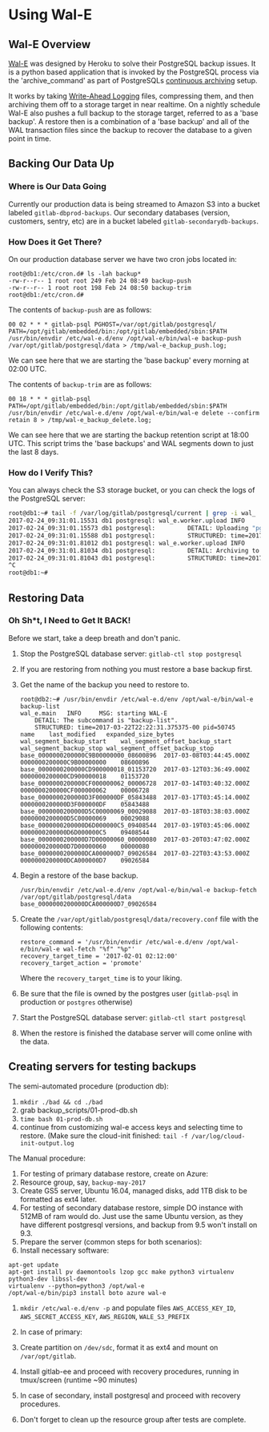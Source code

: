 # Using Wal-E

## Wal-E Overview

[Wal-E][Wal-E] was designed by Heroku to solve their PostgreSQL
backup issues. It is a python based application that is invoked by the PostgreSQL process
via the 'archive_command' as part of PostgreSQLs
[continuous archiving][PSQL_Archiving] setup.

It works by taking [Write-Ahead Logging][PSQL_WAL]
files, compressing them, and then archiving them off to a storage target in near realtime.
On a nightly schedule Wal-E also pushes a full backup to the storage target, referred to
as a 'base backup'. A restore then is a combination of a 'base backup' and all of the
WAL transaction files since the backup to recover the database to a given point in time.

## Backing Our Data Up

### Where is Our Data Going

Currently our production data is being streamed to Amazon S3 into a bucket labeled `gitlab-dbprod-backups`. Our secondary databases (version, customers, sentry, etc)
are in a bucket labeled `gitlab-secondarydb-backups`.

### How Does it Get There?

On our production database server we have two cron jobs located in:

```
root@db1:/etc/cron.d# ls -lah backup*
-rw-r--r-- 1 root root 249 Feb 24 08:49 backup-push
-rw-r--r-- 1 root root 198 Feb 24 08:50 backup-trim
root@db1:/etc/cron.d#
```

The contents of `backup-push` are as follows:

```cron
00 02 * * * gitlab-psql PGHOST=/var/opt/gitlab/postgresql/ PATH=/opt/gitlab/embedded/bin:/opt/gitlab/embedded/sbin:$PATH /usr/bin/envdir /etc/wal-e.d/env /opt/wal-e/bin/wal-e backup-push /var/opt/gitlab/postgresql/data > /tmp/wal-e_backup_push.log;
```

We can see here that we are starting the 'base backup' every morning at 02:00 UTC.

The contents of `backup-trim` are as follows:

```cron
00 18 * * * gitlab-psql PATH=/opt/gitlab/embedded/bin:/opt/gitlab/embedded/sbin:$PATH /usr/bin/envdir /etc/wal-e.d/env /opt/wal-e/bin/wal-e delete --confirm retain 8 > /tmp/wal-e_backup_delete.log;
```

We can see here that we are starting the backup retention script at 18:00 UTC.
This script trims the 'base backups' and WAL segments down to just the last 8 days.

### How do I Verify This?

You can always check the S3 storage bucket, or you can check the logs of the PostgreSQL server:

```bash
root@db1:~# tail -f /var/log/gitlab/postgresql/current | grep -i wal_
2017-02-24_09:31:01.15531 db1 postgresql: wal_e.worker.upload INFO     MSG: begin archiving a file
2017-02-24_09:31:01.15573 db1 postgresql:         DETAIL: Uploading "pg_xlog/0000000200000BF800000090" to "s3://gitlab-dbprod-backups/db1/wal_005/0000000200000BF800000090.lzo".
2017-02-24_09:31:01.15588 db1 postgresql:         STRUCTURED: time=2017-02-24T09:31:01.153419-00 pid=61703 action=push-wal key=s3://gitlab-dbprod-backups/db1/wal_005/0000000200000BF800000090.lzo prefix=db1/ seg=0000000200000BF800000090 state=begin
2017-02-24_09:31:01.81012 db1 postgresql: wal_e.worker.upload INFO     MSG: completed archiving to a file
2017-02-24_09:31:01.81034 db1 postgresql:         DETAIL: Archiving to "s3://gitlab-dbprod-backups/db1/wal_005/0000000200000BF800000090.lzo" complete at 17302.3KiB/s.
2017-02-24_09:31:01.81043 db1 postgresql:         STRUCTURED: time=2017-02-24T09:31:01.806205-00 pid=61703 action=push-wal key=s3://gitlab-dbprod-backups/db1/wal_005/0000000200000BF800000090.lzo prefix=db1/ rate=17302.3 seg=0000000200000BF800000090 state=complete
^C
root@db1:~#
```

## Restoring Data

### Oh Sh*t, I Need to Get It BACK!

Before we start, take a deep breath and don't panic.

1. Stop the PostgreSQL database server: `gitlab-ctl stop postgresql`

1. If you are restoring from nothing you must restore a base backup first.

  1. Get the name of the backup you need to restore to.

        ```
        root@db2:~# /usr/bin/envdir /etc/wal-e.d/env /opt/wal-e/bin/wal-e backup-list
        wal_e.main   INFO     MSG: starting WAL-E
            DETAIL: The subcommand is "backup-list".
            STRUCTURED: time=2017-03-22T22:22:31.375375-00 pid=50745
        name	last_modified	expanded_size_bytes	wal_segment_backup_start	wal_segment_offset_backup_start	wal_segment_backup_stop	wal_segment_offset_backup_stop
        base_0000000200000C9B00000000_08600896	2017-03-08T03:44:45.000Z		0000000200000C9B00000000	08600896
        base_0000000200000CD900000018_01153720	2017-03-12T03:36:49.000Z		0000000200000CD900000018	01153720
        base_0000000200000CF000000062_00006728	2017-03-14T03:40:32.000Z		0000000200000CF000000062	00006728
        base_0000000200000D3F000000DF_05843488	2017-03-17T03:45:14.000Z		0000000200000D3F000000DF	05843488
        base_0000000200000D5C00000069_00029088	2017-03-18T03:38:03.000Z		0000000200000D5C00000069	00029088
        base_0000000200000D6D000000C5_09408544	2017-03-19T03:45:06.000Z		0000000200000D6D000000C5	09408544
        base_0000000200000D7D00000060_00000080	2017-03-20T03:47:02.000Z		0000000200000D7D00000060	00000080
        base_0000000200000DCA000000D7_09026584	2017-03-22T03:43:53.000Z		0000000200000DCA000000D7	09026584
        ```

  1. Begin a restore of the base backup.

        ```
        /usr/bin/envdir /etc/wal-e.d/env /opt/wal-e/bin/wal-e backup-fetch /var/opt/gitlab/postgresql/data base_0000000200000DCA000000D7_09026584
        ```

1. Create the `/var/opt/gitlab/postgresql/data/recovery.conf` file with the
   following contents:

      ```
      restore_command = '/usr/bin/envdir /etc/wal-e.d/env /opt/wal-e/bin/wal-e wal-fetch "%f" "%p"'
      recovery_target_time = '2017-02-01 02:12:00'
      recovery_target_action = 'promote'
      ```

    Where the `recovery_target_time` is to your liking.

1. Be sure that the file is owned by the postgres user (`gitlab-psql` in
   production or `postgres` otherwise)

1. Start the PostgreSQL database server: `gitlab-ctl start postgresql`

1. When the restore is finished the database server will come online with the data.

[Wal-E]: https://github.com/wal-e/wal-e
[PSQL_Archiving]: https://www.postgresql.org/docs/9.6/static/continuous-archiving.html
[PSQL_WAL]: https://www.postgresql.org/docs/current/static/wal-intro.html

## Creating servers for testing backups
The semi-automated procedure (production db):
 1. `mkdir ./bad && cd ./bad`
 1. grab backup_scripts/01-prod-db.sh
 1. `time bash 01-prod-db.sh`
 1. continue from customizing wal-e access keys and selecting time to restore.
    (Make sure the cloud-init finished: `tail -f /var/log/cloud-init-output.log`

The Manual procedure:

 1. For testing of primary database restore, create on Azure:
   1. Resource group, say, `backup-may-2017`
   1. Create GS5 server, Ubuntu 16.04, managed disks, add 1TB disk to be formatted as ext4 later.
 1. For testing of secondary database restore, simple DO instance with 512MB of ram would do. Just use the same Ubuntu version, as they have different postgresql versions, and backup from 9.5 won't install on 9.3.
 1. Prepare the server (common steps for both scenarios):
   1. Install necessary software:
```
apt-get update
apt-get install pv daemontools lzop gcc make python3 virtualenv python3-dev libssl-dev
virtualenv --python=python3 /opt/wal-e
/opt/wal-e/bin/pip3 install boto azure wal-e
```
   1. `mkdir /etc/wal-e.d/env -p` and populate files `AWS_ACCESS_KEY_ID`, `AWS_SECRET_ACCESS_KEY`, `AWS_REGION`, `WALE_S3_PREFIX`
 1. In case of primary:
   1. Create partition on `/dev/sdc`, format it as ext4 and mount on `/var/opt/gitlab`.
   1. Install gitlab-ee and proceed with recovery procedures, running in tmux/screen (runtime ~90 minutes)
 1. In case of secondary, install postgresql and proceed with recovery procedures.

 1. Don't forget to clean up the resource group after tests are complete.
